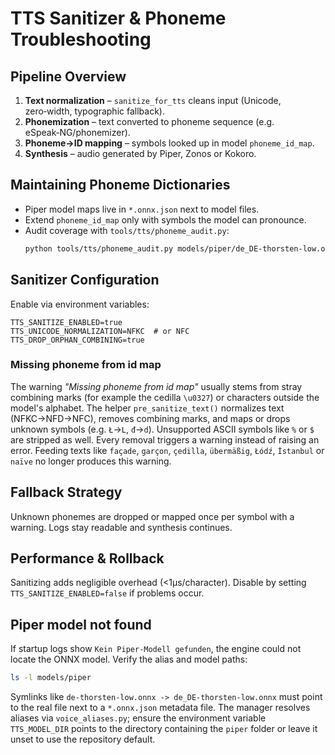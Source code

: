# TTS Sanitizer & Phoneme Troubleshooting

## Pipeline Overview
1. **Text normalization** – `sanitize_for_tts` cleans input (Unicode, zero‑width, typographic fallback).
2. **Phonemization** – text converted to phoneme sequence (e.g. eSpeak‑NG/phonemizer).
3. **Phoneme→ID mapping** – symbols looked up in model `phoneme_id_map`.
4. **Synthesis** – audio generated by Piper, Zonos or Kokoro.

## Maintaining Phoneme Dictionaries
- Piper model maps live in `*.onnx.json` next to model files.
- Extend `phoneme_id_map` only with symbols the model can pronounce.
- Audit coverage with `tools/tts/phoneme_audit.py`:
  ```bash
  python tools/tts/phoneme_audit.py models/piper/de_DE-thorsten-low.onnx.json de < phrases.txt
  ```

## Sanitizer Configuration
Enable via environment variables:
```
TTS_SANITIZE_ENABLED=true
TTS_UNICODE_NORMALIZATION=NFKC  # or NFC
TTS_DROP_ORPHAN_COMBINING=true
```

### Missing phoneme from id map

The warning *"Missing phoneme from id map"* usually stems from stray
combining marks (for example the cedilla `\u0327`) or characters outside the
model's alphabet. The helper `pre_sanitize_text()` normalizes
text (NFKC→NFD→NFC), removes combining marks, and maps or drops unknown
symbols (e.g. `Ł`→`L`, `đ`→`d`). Unsupported ASCII symbols like `%` or `$`
are stripped as well. Every removal triggers a warning instead of raising an
error. Feeding texts like `façade`, `garçon`, `çedilla`, `übermäßig`,
`Łódź`, `İstanbul` or `naïve` no longer produces this warning.

## Fallback Strategy
Unknown phonemes are dropped or mapped once per symbol with a warning. Logs stay readable and synthesis continues.

## Performance & Rollback
Sanitizing adds negligible overhead (<1µs/character). Disable by setting `TTS_SANITIZE_ENABLED=false` if problems occur.

## Piper model not found
If startup logs show `Kein Piper-Modell gefunden`, the engine could not
locate the ONNX model.  Verify the alias and model paths:

```bash
ls -l models/piper
```

Symlinks like `de-thorsten-low.onnx -> de_DE-thorsten-low.onnx` must point to
the real file next to a `*.onnx.json` metadata file.  The manager resolves
aliases via `voice_aliases.py`; ensure the environment variable
`TTS_MODEL_DIR` points to the directory containing the `piper` folder or leave
it unset to use the repository default.

